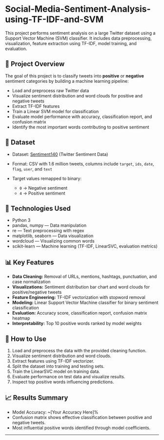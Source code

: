 # Social-Media-Sentiment-Analysis-using-TF-IDF-and-SVM
This project performs sentiment analysis on a large Twitter dataset using a Support Vector Machine (SVM) classifier. It includes data preprocessing, visualization, feature extraction using TF-IDF, model training, and evaluation.

## 📝 Project Overview
The goal of this project is to classify tweets into **positive** or **negative** sentiment categories by building a machine learning pipeline:

* Load and preprocess raw Twitter data
* Visualize sentiment distribution and word clouds for positive and negative tweets
* Extract TF-IDF features
* Train a Linear SVM model for classification
* Evaluate model performance with accuracy, classification report, and confusion matrix
* Identify the most important words contributing to positive sentiment
  
## 📂 Dataset

* Dataset: [Sentiment140](http://help.sentiment140.com/for-students/) (Twitter Sentiment Data)
* Format: CSV with 1.6 million tweets, columns include `target`, `ids`, `date`, `flag`, `user`, and `text`
* Target values remapped to binary:

  * `0` → Negative sentiment
  * `4` → Positive sentiment

## 🧰 Technologies Used

* Python 3
* pandas, numpy — Data manipulation
* re — Text preprocessing with regex
* matplotlib, seaborn — Data visualization
* wordcloud — Visualizing common words
* scikit-learn — Machine learning (TF-IDF, LinearSVC, evaluation metrics)

## 📊 Key Features

* **Data Cleaning:** Removal of URLs, mentions, hashtags, punctuation, and case normalization
* **Visualizations:** Sentiment distribution bar chart and word clouds for positive/negative tweets
* **Feature Engineering:** TF-IDF vectorization with stopword removal
* **Modeling:** Linear Support Vector Machine classifier for binary sentiment classification
* **Evaluation:** Accuracy score, classification report, confusion matrix heatmap
* **Interpretability:** Top 10 positive words ranked by model weights

## 🚀 How to Use

1. Load and preprocess the data with the provided cleaning function.
2. Visualize sentiment distribution and word clouds.
3. Extract features using TF-IDF vectorizer.
4. Split the dataset into training and testing sets.
5. Train the LinearSVC model on training data.
6. Evaluate performance on test data and visualize results.
7. Inspect top positive words influencing predictions.

## 📈 Results Summary

* Model Accuracy: \~\[Your Accuracy Here]%
* Confusion matrix shows effective classification between positive and negative tweets.
* Most influential positive words identified through model coefficients.

---


